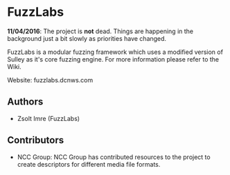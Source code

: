 # FuzzLabs

**11/04/2016**: The project is **not** dead. Things are happening in the background just a bit slowly as priorities have changed.

FuzzLabs is a modular fuzzing framework which uses a modified version of Sulley as it's core fuzzing engine.
For more information please refer to the Wiki.

Website: fuzzlabs.dcnws.com

## Authors

 - Zsolt Imre (FuzzLabs)

## Contributors

 - NCC Group: NCC Group has contributed resources to the project to create descriptors for different media file formats.

